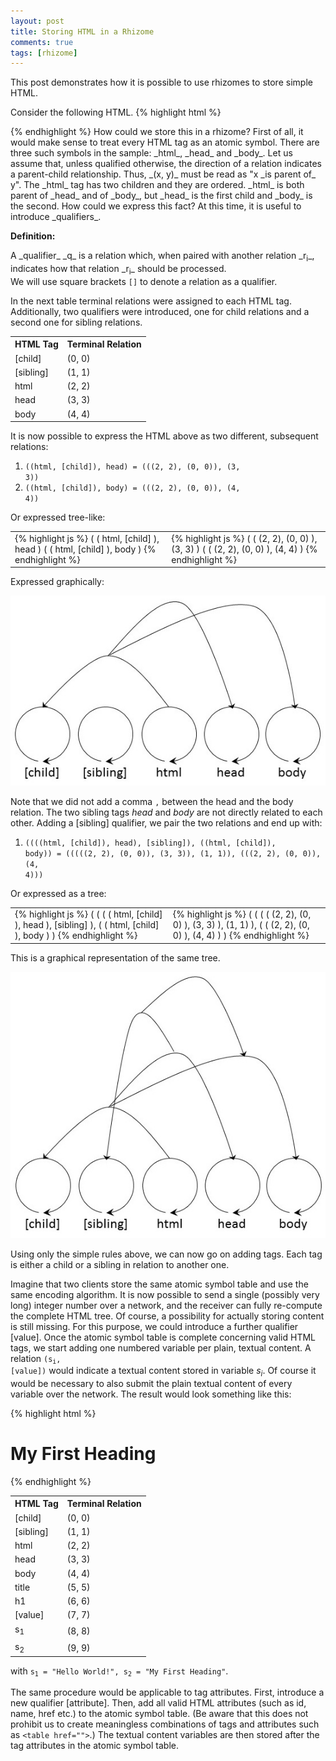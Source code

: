 ```yaml
---
layout: post
title: Storing HTML in a Rhizome
comments: true
tags: [rhizome]
---
```


This post demonstrates how it is possible to use rhizomes to store simple HTML.

Consider the following HTML.
{% highlight html %}
<html>
<head></head>
<body></body>
</html>
{% endhighlight %}
How could we store this in a rhizome? First of all, it would make sense to treat every HTML tag as an atomic symbol. There are three such symbols in the sample: _html_, _head_ and _body_.<!--more--> Let us assume that, unless qualified otherwise, the direction of a relation indicates a parent-child relationship. Thus, _(x, y)_ must be read as "x _is parent of_ y". The _html_ tag has two children and they are ordered. _html_ is both parent of _head_ and of _body_, but _head_ is the first child and _body_ is the second. How could we express this fact? At this time, it is useful to introduce _qualifiers_.


__Definition:__
<div class="message">A _qualifier_ _q_ is a relation which, when paired with another relation _r<sub>i</sub>_, indicates how that relation _r<sub>i</sub>_ should be processed.</div>
We will use square brackets <code>[]</code> to denote a relation as a qualifier.

In the next table terminal relations were assigned to each HTML tag. Additionally, two qualifiers were introduced, one for child relations and a second one for sibling relations.

<table>
  <tr>
    <th>HTML Tag</th>
    <th>Terminal Relation</th>
  </tr>
  <tr>
    <td>[child]</td>
    <td>(0, 0)</td>
  </tr>
  <tr>
    <td>[sibling]</td>
    <td>(1, 1)</td>
  </tr>
  <tr>
    <td>html</td>
    <td>(2, 2)</td>
  </tr>
  <tr>
    <td>head</td>
    <td>(3, 3)</td>
  </tr>
  <tr>
    <td>body</td>
    <td>(4, 4)</td>
  </tr>
</table>

It is now possible to express the HTML above as two different, subsequent relations:

1. <code>((html, [child]), head) = (((2, 2), (0, 0)), (3, 3))</code>
2. <code>((html, [child]), body) = (((2, 2), (0, 0)), (4, 4))</code>

Or expressed tree-like:

<table>
  <tr>
    <td>
{% highlight js %}
(
  (
    html,
    [child]
  ),
  head
)
(
  (
    html,
    [child]
  ),
  body
)
{% endhighlight %}
    </td>
    <td>
{% highlight js %}
(
  (
    (2, 2),
    (0, 0)
  ),
  (3, 3)
)
(
  (
    (2, 2),
    (0, 0)
  ),
  (4, 4)
)
{% endhighlight %}
    </td>
  </tr>
</table>

Expressed graphically:

!["HTML Stored as Rhizome Disjunct"](/public/img/html-stored-as-rhizome-1.jpg "HTML Stored as Rhizome Disjunct")

Note that we did not add a comma <code>,</code> between the head and the body relation. The two sibling tags _head_ and _body_ are not directly related to each other. Adding a [sibling] qualifier, we pair the two relations and end up with:

1. <code>((((html, [child]), head), [sibling]), ((html, [child]), body)) = (((((2, 2), (0, 0)), (3, 3)), (1, 1)), (((2, 2), (0, 0)), (4, 4)))</code>

Or expressed as a tree:

<table>
  <tr>
    <td>
{% highlight js %}
(
  (
    (
      (
        html,
        [child]
      ),
      head
    ),
    [sibling]
  ),
  (
    (
      html,
      [child]
    ),
    body
  )
)
{% endhighlight %}
    </td>
    <td>
{% highlight js %}
(
  (
    (
      (
        (2, 2),
        (0, 0)
      ),
      (3, 3)
    ),
    (1, 1)
  ),
  (
    (
      (2, 2),
      (0, 0)
    ),
    (4, 4)
  )
)
{% endhighlight %}
    </td>
  </tr>
</table>

This is a graphical representation of the same tree.

!["HTML Stored as Rhizome Conjunct"](/public/img/html-stored-as-rhizome-2.jpg "HTML Stored as Rhizome Conjunct")

Using only the simple rules above, we can now go on adding tags. Each tag is either a child or a sibling in relation to another one.

Imagine that two clients store the same atomic symbol table and use the same encoding algorithm. It is now possible to send a single (possibly very long) integer number over a network, and the receiver can fully re-compute the complete HTML tree. Of course, a possibility for actually storing content is still missing. For this purpose, we could introduce a further qualifier [value]. Once the atomic symbol table is complete concerning valid HTML tags, we start adding one numbered variable per plain, textual content. A relation <code>(s<sub>i</sub>, [value])</code> would indicate a textual content stored in variable _s<sub>i</sub>_. Of course it would be necessary to also submit the plain textual content of every variable over the network. The result would look something like this:

{% highlight html %}
<html>
<head>
  <title>Hello World!</title>
</head>
<body>
  <h1>My First Heading</h1>
</body>
</html>
{% endhighlight %}

<table>
  <tr>
    <th>HTML Tag</th>
    <th>Terminal Relation</th>
  </tr>
  <tr>
    <td>[child]</td>
    <td>(0, 0)</td>
  </tr>
  <tr>
    <td>[sibling]</td>
    <td>(1, 1)</td>
  </tr>
  <tr>
    <td>html</td>
    <td>(2, 2)</td>
  </tr>
  <tr>
    <td>head</td>
    <td>(3, 3)</td>
  </tr>
  <tr>
    <td>body</td>
    <td>(4, 4)</td>
  </tr>
  <tr>
    <td>title</td>
    <td>(5, 5)</td>
  </tr>
  <tr>
    <td>h1</td>
    <td>(6, 6)</td>
  </tr>
  <tr>
    <td>[value]</td>
    <td>(7, 7)</td>
  </tr>
  <tr>
    <td>s<sub>1<sub></td>
    <td>(8, 8)</td>
  </tr>
  <tr>
    <td>s<sub>2</sub></td>
    <td>(9, 9)</td>
  </tr>
</table>
with <code>s<sub>1</sub> = "Hello World!", s<sub>2</sub> = "My First Heading"</code>.

The same procedure would be applicable to tag attributes. First, introduce a new qualifier [attribute]. Then, add all valid HTML attributes (such as id, name, href etc.) to the atomic symbol table. (Be aware that this does not prohibit us to create meaningless combinations of tags and attributes such as <code>&lt;table href=""&gt;</code>.) The textual content variables are then stored after the tag attributes in the atomic symbol table.